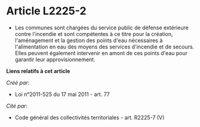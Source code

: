 # Article L2225-2

- Les communes sont chargées du service public de défense extérieure contre l'incendie et sont compétentes à ce titre pour la
création, l'aménagement et la gestion des points d'eau nécessaires à l'alimentation en eau des moyens des services d'incendie
et de secours. Elles peuvent également intervenir en amont de ces points d'eau pour garantir leur approvisionnement.

**Liens relatifs à cet article**

_Créé par_:

  - Loi n°2011-525 du 17 mai 2011 - art. 77

_Cité par_:

  - Code général des collectivités territoriales - art. R2225-7 (V)
